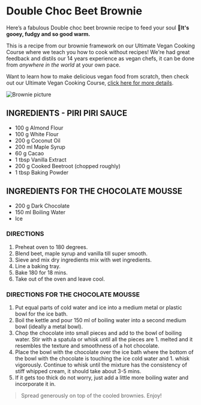 # Double Choc Beet Brownie

Here’s a fabulous Double choc beet brownie recipe to feed your soul 💚**It's gooey, fudgy and so good warm.**

This is a recipe from our brownie framework on our Ultimate Vegan Cooking Course where we teach you how to cook without recipes! We're had great feedback and distils our 14 years experience as vegan chefs, it can be done from _anywhere in the world_ at your own pace.

Want to learn how to make delicious vegan food from scratch, then check out our Ultimate Vegan Cooking Course, [click here for more details](https://www.happypearcourses.com/vegancooking).

![Brownie picture](https://thehappypear.ie/wp-content/uploads/2020/02/Beet-Brownie_Website-1024x1024.png)

## INGREDIENTS - PIRI PIRI SAUCE

* 100 g Almond Flour
* 100 g White Flour
* 200 g Coconut Oil
* 200 ml Maple Syrup
* 60 g Cacao
* 1 tbsp Vanilla Extract
* 200 g Cooked Beetroot (chopped roughly)
* 1 tbsp Baking Powder

## INGREDIENTS FOR THE CHOCOLATE MOUSSE
* 200 g Dark Chocolate
* 150 ml Boiling Water
* Ice

### DIRECTIONS

1. Preheat oven to 180 degrees.  
1. Blend beet, maple syrup and vanilla till super smooth.
1. Sieve and mix dry ingredients mix with wet ingredients.
1. Line a baking tray.
1. Bake 180 for 18 mins.
1. Take out of the oven and leave cool.

### DIRECTIONS FOR THE CHOCOLATE MOUSSE

1. Put equal parts of cold water and ice into a medium metal or plastic bowl for the ice bath.
1. Boil the kettle and pour 150 ml of boiling water into a second medium bowl (ideally a metal bowl).
1. Chop the chocolate into small pieces and add to the bowl of boiling water.
   Stir with a spatula or whisk until all the pieces are 1. melted and it resembles the texture and smoothness of a hot chocolate.
1. Place the bowl with the chocolate over the ice bath where the bottom of the bowl
   with the chocolate is touching the ice cold water and 1. whisk vigorously.
   Continue to whisk until the mixture has the consistency of stiff whipped cream, it should take about 3-5 mins.
1. If it gets too thick do not worry, just add a little more boiling water and incorporate it in.

> Spread generously on top of the cooled brownies. Enjoy!

